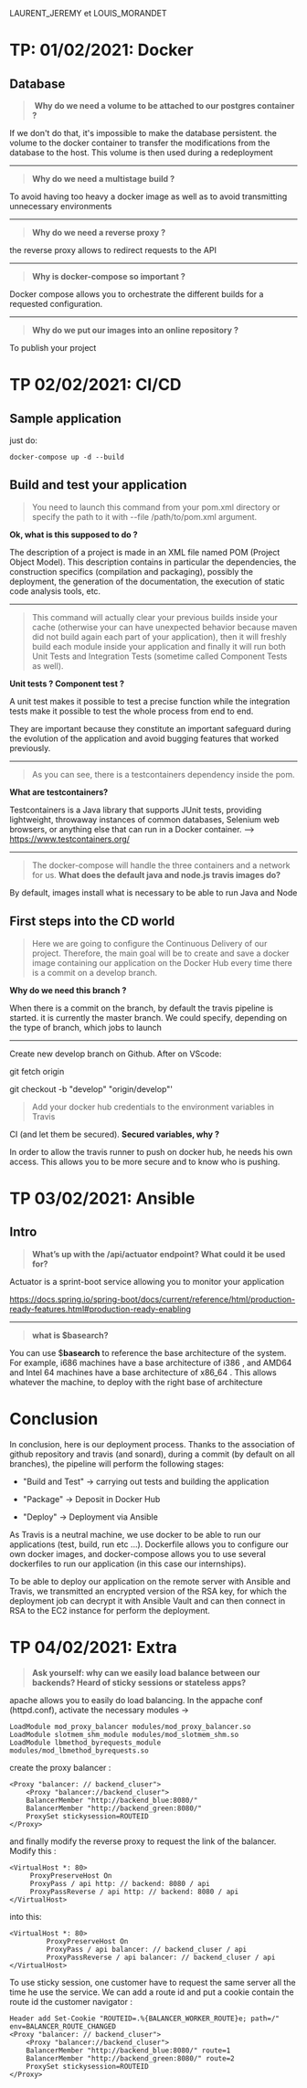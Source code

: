 LAURENT_JEREMY et LOUIS_MORANDET
  

# TP: 01/02/2021: Docker

## Database

  

> ​ **Why do we need a volume to be attached to our postgres container ?**

  

If we don't do that, it's impossible to make the database persistent. the volume to the docker container to transfer the modifications from the database to the host. This volume is then used during a redeployment

----

>  **Why do we need a multistage build ?**

>

To avoid having too heavy a docker image as well as to avoid transmitting unnecessary environments

  

----

>  **Why do we need a reverse proxy ?**

  

the reverse proxy allows to redirect requests to the API

  

---

>  **Why is docker-compose so important ?**

  

Docker compose allows you to orchestrate the different builds for a requested configuration.

  

----

  

>  **Why do we put our images into an online repository ?**

  

To publish your project

# TP 02/02/2021: CI/CD

  

## Sample application

  

just do:

  

`docker-compose up -d --build`

  

## Build and test your application

  

> You need to launch this command from your pom.xml directory or specify the path to it with --file /path/to/pom.xml ​argument.

**Ok, what is this supposed to do ?**

  

The description of a project is made in an XML file named POM (Project Object Model). This description contains in particular the dependencies, the construction specifics (compilation and packaging), possibly the deployment, the generation of the documentation, the execution of static code analysis tools, etc.

  

---

  

>This command will actually clear your previous builds inside your cache (otherwise your can have unexpected behavior because maven did not build again each part of your application), then it will freshly build each module inside your application and finally it will run both ​Unit Tests​ and ​Integration Tests​ (sometime called Component Tests as well).

**Unit tests ? Component test ?**

  

A unit test makes it possible to test a precise function while the integration tests make it possible to test the whole process from end to end.

They are important because they constitute an important safeguard during the evolution of the application and avoid bugging features that worked previously.

  

---

  

> As you can see, there is a testcontainers dependency inside the pom.

**What are testcontainers?**

  

Testcontainers is a Java library that supports JUnit tests, providing lightweight, throwaway instances of common databases, Selenium web browsers, or anything else that can run in a Docker container. --> https://www.testcontainers.org/

  

----

  

> The docker-compose will handle the three containers and a network for us.
> **What does the default java and node.js travis images do?**

By default, images install what is necessary to be able to run Java and Node

  

## First steps into the CD world

  

  

> Here we are going to configure the Continuous Delivery of our project. Therefore, the main goal will be to create and save a docker image containing our application on the Docker Hub every time there is a commit on a develop branch.

**Why do we need this branch ?**

  

When there is a commit on the branch, by default the travis pipeline is started. it is currently the master branch. We could specify, depending on the type of branch, which jobs to launch

  

----

Create new develop branch on Github. After on VScode:

  

git fetch origin

git checkout -b "develop" "origin/develop"'

  

> Add your docker hub credentials to the environment variables in Travis

CI (and let them be secured). **Secured variables, why ?**

  

In order to allow the travis runner to push on docker hub, he needs his own access. This allows you to be more secure and to know who is pushing.

  

# TP 03/02/2021: Ansible

  

## Intro

  

>  **What’s up with the /api/actuator endpoint? What could it be used for?**

  

Actuator is a sprint-boot service allowing you to monitor your application

https://docs.spring.io/spring-boot/docs/current/reference/html/production-ready-features.html#production-ready-enabling

  

---

>  **what is $basearch?**

  

You can use $**basearch** to reference the base architecture of the system. For example, i686 machines have a base architecture of i386 , and AMD64 and Intel 64 machines have a base architecture of x86_64 . This allows whatever the machine, to deploy with the right base of architecture

  

# Conclusion

In conclusion, here is our deployment process. Thanks to the association of github repository and travis (and sonard), during a commit (by default on all branches), the pipeline will perform the following stages:

  

- "Build and Test" -> carrying out tests and building the application

- "Package" -> Deposit in Docker Hub

- "Deploy" -> Deployment via Ansible

  

As Travis is a neutral machine, we use docker to be able to run our applications (test, build, run etc ...). Dockerfile allows you to configure our own docker images, and docker-compose allows you to use several dockerfiles to run our application (in this case our internships).

  

To be able to deploy our application on the remote server with Ansible and Travis, we transmitted an encrypted version of the RSA key, for which the deployment job can decrypt it with Ansible Vault and can then connect in RSA to the EC2 instance for perform the deployment.

# TP 04/02/2021: Extra

> **Ask yourself: why can we easily load balance between our backends? Heard of sticky sessions or stateless apps?**

apache allows you to easily do load balancing. In the appache conf (httpd.conf), activate the necessary modules ->

    LoadModule mod_proxy_balancer modules/mod_proxy_balancer.so
    LoadModule slotmem_shm_module modules/mod_slotmem_shm.so
    LoadModule lbmethod_byrequests_module modules/mod_lbmethod_byrequests.so
    
create the proxy balancer :

    <Proxy "balancer: // backend_cluser">
        <Proxy "balancer://backend_cluser">
        BalancerMember "http://backend_blue:8080/"
        BalancerMember "http://backend_green:8080/"
        ProxySet stickysession=ROUTEID
    </Proxy>

and finally modify the reverse proxy to request the link of the balancer. Modify this :

    <VirtualHost *: 80>
         ProxyPreserveHost On
         ProxyPass / api http: // backend: 8080 / api
         ProxyPassReverse / api http: // backend: 8080 / api
    </VirtualHost>

into this:

    <VirtualHost *: 80>
             ProxyPreserveHost On
             ProxyPass / api balancer: // backend_cluser / api
             ProxyPassReverse / api balancer: // backend_cluser / api
    </VirtualHost>

To use sticky session, one customer have to request the same server all the time he use the service. We can add a route id and put a cookie contain the route id the customer navigator :

    Header add Set-Cookie "ROUTEID=.%{BALANCER_WORKER_ROUTE}e; path=/" env=BALANCER_ROUTE_CHANGED
    <Proxy "balancer: // backend_cluser">
        <Proxy "balancer://backend_cluser">
        BalancerMember "http://backend_blue:8080/" route=1
        BalancerMember "http://backend_green:8080/" route=2
        ProxySet stickysession=ROUTEID
    </Proxy> 
